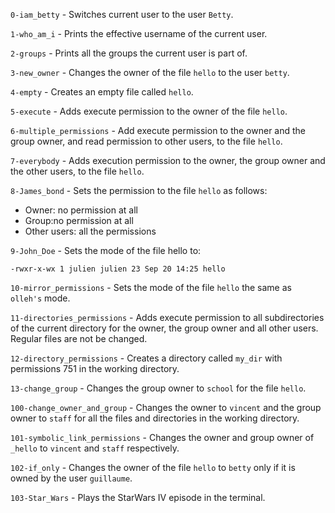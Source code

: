 `0-iam_betty` - Switches current user to the user `Betty`.

`1-who_am_i` - Prints the effective username of the current user.

`2-groups` - Prints all the groups the current user is part of.

`3-new_owner` - Changes the owner of the file `hello` to the user `betty`.

`4-empty` - Creates an empty file called `hello`.

`5-execute` - Adds execute permission to the owner of the file `hello`.

`6-multiple_permissions` - Add execute permission to the owner and the group owner, and read permission to other users, to the file `hello`.

`7-everybody` - Adds execution permission to the owner, the group owner and the other users, to the file `hello`.

`8-James_bond` - Sets the permission to the file `hello` as follows:
* Owner: no permission at all
* Group:no permission at all
* Other users: all the permissions

`9-John_Doe` - Sets the mode of the file hello to:

`-rwxr-x-wx 1 julien julien 23 Sep 20 14:25 hello`

`10-mirror_permissions` - Sets the mode of the file `hello` the same as `olleh's` mode.

`11-directories_permissions` - Adds execute permission to all subdirectories of the current directory for the owner, the group owner and all other users. Regular files are not be changed.

`12-directory_permissions` - Creates a directory called `my_dir` with permissions 751 in the working directory.

`13-change_group` - Changes the group owner to `school` for the file `hello`.

`100-change_owner_and_group` - Changes the owner to `vincent` and the group owner to `staff` for all the files and directories in the working directory.

`101-symbolic_link_permissions` - Changes the owner and group owner of `_hello` to `vincent` and `staff` respectively.

`102-if_only` - Changes the owner of the file `hello` to `betty` only if it is owned by the user `guillaume`.

`103-Star_Wars` - Plays the StarWars IV episode in the terminal.
